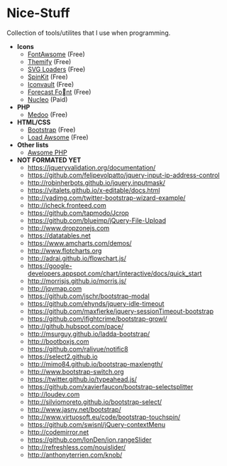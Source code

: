 # Nice-Stuff
Collection of tools/utilites that I use when programming.

- **Icons**
  - [FontAwsome](http://fontawesome.io) (Free)
  - [Themify](https://themify.me/themify-icons) (Free)
  - [SVG Loaders](http://samherbert.net/svg-loaders) (Free)
  - [SpinKit](http://tobiasahlin.com/spinkit/) (Free)
  - [Iconvault](http://iconvau.lt) (Free)
  - [Forecast Font](http:/forecastfo.iconvau.lt) (Free)
  - [Nucleo](https://nucleoapp.com) (Paid)
- **PHP**
  - [Medoo](http://medoo.in) (Free)
- **HTML/CSS**
  - [Bootstrap](http://getbootstrap.com) (Free)
  - [Load Awsome](http://github.danielcardoso.net/load-awesome/) (Free)
- **Other lists**
  - [Awsome PHP](https://github.com/ziadoz/awesome-php)
- **NOT FORMATED YET**
  - https://jqueryvalidation.org/documentation/
  - https://github.com/felipevolpatto/jquery-input-ip-address-control
  - http://robinherbots.github.io/jquery.inputmask/
  - https://vitalets.github.io/x-editable/docs.html
  - http://vadimg.com/twitter-bootstrap-wizard-example/
  - http://icheck.fronteed.com
  - https://github.com/tapmodo/Jcrop
  - https://github.com/blueimp/jQuery-File-Upload
  - http://www.dropzonejs.com
  - https://datatables.net
  - https://www.amcharts.com/demos/
  - http://www.flotcharts.org
  - http://adrai.github.io/flowchart.js/
  - https://google-developers.appspot.com/chart/interactive/docs/quick_start
  - http://morrisjs.github.io/morris.js/
  - http://jqvmap.com
  - https://github.com/jschr/bootstrap-modal
  - https://github.com/ehynds/jquery-idle-timeout
  - https://github.com/maxfierke/jquery-sessionTimeout-bootstrap
  - https://github.com/ifightcrime/bootstrap-growl/
  - http://github.hubspot.com/pace/
  - http://msurguy.github.io/ladda-bootstrap/
  - http://bootboxjs.com
  - https://github.com/ralivue/notific8
  - https://select2.github.io
  - http://mimo84.github.io/bootstrap-maxlength/
  - http://www.bootstrap-switch.org
  - https://twitter.github.io/typeahead.js/
  - https://github.com/xavierfaucon/bootstrap-selectsplitter
  - http://loudev.com
  - http://silviomoreto.github.io/bootstrap-select/
  - http://www.jasny.net/bootstrap/
  - http://www.virtuosoft.eu/code/bootstrap-touchspin/
  - https://github.com/swisnl/jQuery-contextMenu
  - http://codemirror.net
  - https://github.com/IonDen/ion.rangeSlider
  - http://refreshless.com/nouislider/
  - http://anthonyterrien.com/knob/
